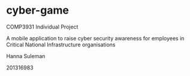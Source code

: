 # cyber-game

COMP3931 Individual Project

A mobile application to raise cyber security awareness for employees in Critical National Infrastructure organisations

Hanna Suleman

201316983
